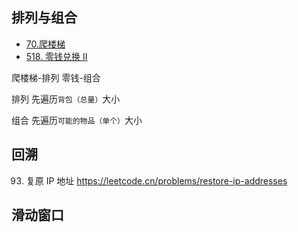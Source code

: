## 排列与组合
- [70.爬楼梯](https://leetcode-cn.com/problems/climbing-stairs/)
- [518. 零钱兑换 II](https://leetcode-cn.com/problems/coin-change-2/)

爬楼梯-排列
零钱-组合 

排列 先遍历`背包（总量）`大小

组合 先遍历`可能的物品（单个）`大小

## 回溯 

93. 复原 IP 地址 https://leetcode.cn/problems/restore-ip-addresses

## 滑动窗口
